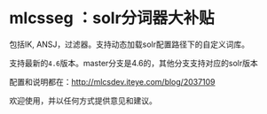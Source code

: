 mlcsseg  ：solr分词器大补贴
=======

包括IK, ANSJ，过滤器。支持动态加载solr配置路径下的自定义词库。

支持最新的`4.6`版本。master分支是4.6的，其他分支支持对应的solr版本

配置和说明都在：http://mlcsdev.iteye.com/blog/2037109

欢迎使用，并以任何方式提供意见和建议。
